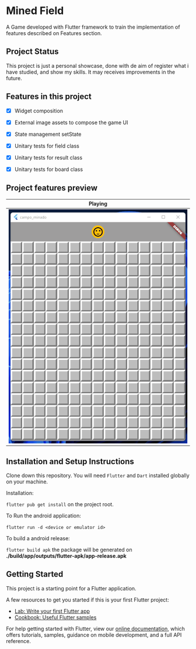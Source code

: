 # Mined Field

A Game developed with Flutter framework to train the implementation of features described on Features section.

## Project Status

This project is just a personal showcase, done with de aim of  register what i have studied, and show my skills. It may receives improvements in the future.

## Features in this project

 - [x] Widget composition
 - [x] External image assets to compose the game UI
 - [x] State management setState
 - [x] Unitary tests for field class
 - [x] Unitary tests for result class
 - [x] Unitary tests for board class



## Project features preview

| Playing |
| ------------------------------------------------------ |
| ![](assets/images/shots/playing.gif) |

##
## Installation and Setup Instructions

Clone down this repository. You will need `Flutter` and `Dart` installed globally on your machine.

Installation:

`flutter pub get install` on the project root.

To Run the android application:

`flutter run -d <device or emulator id>`

To build a android release:

`flutter build apk` the package will be generated on **./build/app/outputs/flutter-apk/app-release.apk**



## Getting Started

This project is a starting point for a Flutter application.

A few resources to get you started if this is your first Flutter project:

- [Lab: Write your first Flutter app](https://flutter.dev/docs/get-started/codelab)
- [Cookbook: Useful Flutter samples](https://flutter.dev/docs/cookbook)

For help getting started with Flutter, view our
[online documentation](https://flutter.dev/docs), which offers tutorials,
samples, guidance on mobile development, and a full API reference.
